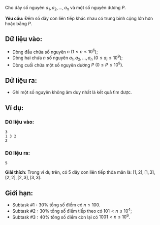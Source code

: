<!--**<center>NGUỒN: ĐỀ THI CHỌN ĐỘI TUYỂN HSGQG NĂM 2018 - 2019 - HÀ NAM</center>**-->

Cho dãy số nguyên $a_1, a_2,…,a_n$ và một số nguyên dương $P$.

**Yêu cầu:** Đếm số dãy con liên tiếp khác nhau có trung bình cộng lớn hơn hoặc bằng $P$.

## Dữ liệu vào:
- Dòng đầu chứa số nguyên $n\ (1≤n≤10^6)$;
- Dòng hai chứa $n$ số nguyên $a_1, a_2,…,a_n\ (0≤a_i≤10^9)$;
- Dòng cuối chứa một số nguyên dương $P\ (0≤P≤10^9)$.

## Dữ liệu ra:
- Ghi một số nguyên không âm duy nhất là kết quả tìm được.

## Ví dụ:
### Dữ liệu vào:
```
3
1 3 2
2
```

### Dữ liệu ra:
```
5
```

**Giải thích:** Trong ví dụ trên, có $5$ dãy con liên tiếp thỏa mãn là: $[1, 2], [1,3], [2,2], [2,3], [3,3]$.

## Giới hạn:
- Subtask $\#1: 30\%$ tổng số điểm có $n≤100$.
- Subtask $\#2: 30\%$ tổng số điểm tiếp theo có $101<n≤10^4$;
- Subtask $\#3: 40\%$ tổng số điểm còn lại có $1001<n≤10^6$.